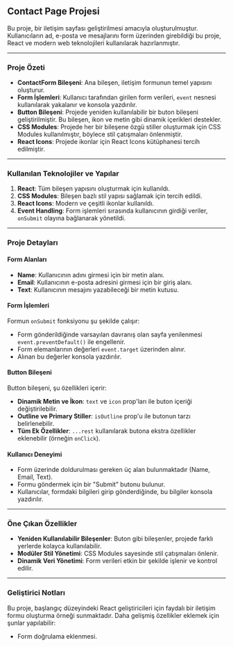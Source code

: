 ## Contact Page Projesi

Bu proje, bir iletişim sayfası geliştirilmesi amacıyla oluşturulmuştur. Kullanıcıların ad, e-posta ve mesajlarını form üzerinden girebildiği bu proje, React ve modern web teknolojileri kullanılarak hazırlanmıştır.

---

### Proje Özeti

- **ContactForm Bileşeni**: Ana bileşen, iletişim formunun temel yapısını oluşturur.
- **Form İşlemleri**: Kullanıcı tarafından girilen form verileri, `event` nesnesi kullanılarak yakalanır ve konsola yazdırılır.
- **Button Bileşeni**: Projede yeniden kullanılabilir bir buton bileşeni geliştirilmiştir. Bu bileşen, ikon ve metin gibi dinamik içerikleri destekler.
- **CSS Modules**: Projede her bir bileşene özgü stiller oluşturmak için CSS Modules kullanılmıştır, böylece stil çatışmaları önlenmiştir.
- **React Icons**: Projede ikonlar için React Icons kütüphanesi tercih edilmiştir.

---

### Kullanılan Teknolojiler ve Yapılar

1. **React**: Tüm bileşen yapısını oluşturmak için kullanıldı.
2. **CSS Modules**: Bileşen bazlı stil yapısı sağlamak için tercih edildi.
3. **React Icons**: Modern ve çeşitli ikonlar kullanıldı.
4. **Event Handling**: Form işlemleri sırasında kullanıcının girdiği veriler, `onSubmit` olayına bağlanarak yönetildi.

---

### Proje Detayları

#### Form Alanları
- **Name**: Kullanıcının adını girmesi için bir metin alanı.
- **Email**: Kullanıcının e-posta adresini girmesi için bir giriş alanı.
- **Text**: Kullanıcının mesajını yazabileceği bir metin kutusu.

#### Form İşlemleri
Formun `onSubmit` fonksiyonu şu şekilde çalışır:
- Form gönderildiğinde varsayılan davranış olan sayfa yenilenmesi `event.preventDefault()` ile engellenir.
- Form elemanlarının değerleri `event.target` üzerinden alınır.
- Alınan bu değerler konsola yazdırılır.

#### Button Bileşeni
Button bileşeni, şu özellikleri içerir:
- **Dinamik Metin ve İkon**: `text` ve `icon` prop'ları ile buton içeriği değiştirilebilir.
- **Outline ve Primary Stiller**: `isOutline` prop'u ile butonun tarzı belirlenebilir.
- **Tüm Ek Özellikler**: `...rest` kullanılarak butona ekstra özellikler eklenebilir (örneğin `onClick`).

#### Kullanıcı Deneyimi
- Form üzerinde doldurulması gereken üç alan bulunmaktadır (Name, Email, Text).
- Formu göndermek için bir "Submit" butonu bulunur.
- Kullanıcılar, formdaki bilgileri girip gönderdiğinde, bu bilgiler konsola yazdırılır.

---

### Öne Çıkan Özellikler
- **Yeniden Kullanılabilir Bileşenler**: Buton gibi bileşenler, projede farklı yerlerde kolayca kullanılabilir.
- **Modüler Stil Yönetimi**: CSS Modules sayesinde stil çatışmaları önlenir.
- **Dinamik Veri Yönetimi**: Form verileri etkin bir şekilde işlenir ve kontrol edilir.

---


### Geliştirici Notları
Bu proje, başlangıç düzeyindeki React geliştiricileri için faydalı bir iletişim formu oluşturma örneği sunmaktadır. Daha gelişmiş özellikler eklemek için şunlar yapılabilir:
- Form doğrulama eklenmesi.


